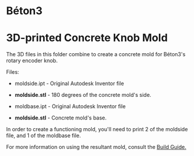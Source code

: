 # Béton3
# 3D-printed Concrete Knob Mold

The 3D files in this folder combine to create a concrete mold for Béton3's rotary encoder knob.

Files:

- moldside.ipt - Original Autodesk Inventor file
- **moldside.stl** - 180 degrees of the concrete mold's side.

- moldbase.ipt - Original Autodesk Inventor file
- **moldside.stl** - Concrete mold's base.

In order to create a functioning mold, you'll need to print 2 of the moldside file, and 1 of the moldbase file.

For more information on using the resultant mold, consult the [Build Guide.](https://github.com/adamlechowicz/Beton3/tree/master/Build%20Guide)

